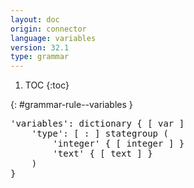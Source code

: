 ```yaml
---
layout: doc
origin: connector
language: variables
version: 32.1
type: grammar
---
```


1. TOC
{:toc}


{: #grammar-rule--variables }
<div class="language-js highlighter-rouge">
<div class="highlight">
<pre class="highlight language-js code-custom">
'<span class="token string">variables</span>': dictionary { [ <span class="token operator">var</span> ]
	'<span class="token string">type</span>': [ <span class="token operator">:</span> ] stategroup (
		'<span class="token string">integer</span>' { [ <span class="token operator">integer</span> ] }
		'<span class="token string">text</span>' { [ <span class="token operator">text</span> ] }
	)
}
</pre>
</div>
</div>
